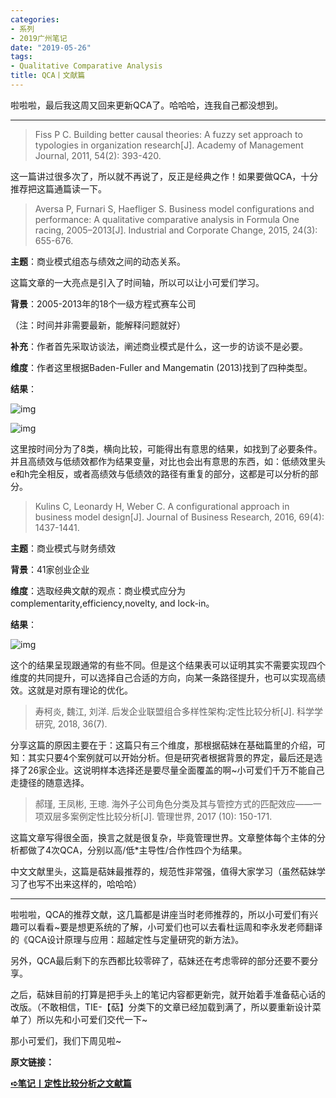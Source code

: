 ```yaml
---
categories:
- 系列
- 2019广州笔记
date: "2019-05-26"
tags:
- Qualitative Comparative Analysis
title: QCA丨文献篇
---
```


啦啦啦，最后我这周又回来更新QCA了。哈哈哈，连我自己都没想到。

<!--more-->

---

>Fiss P C. Building better causal theories: A fuzzy set approach to typologies in organization research[J]. Academy of Management Journal, 2011, 54(2): 393-420.

这一篇讲过很多次了，所以就不再说了，反正是经典之作！如果要做QCA，十分推荐把这篇通篇读一下。

> Aversa P, Furnari S, Haefliger S. Business model configurations and performance: A qualitative comparative analysis in Formula One racing, 2005–2013[J]. Industrial and Corporate Change, 2015, 24(3): 655-676.

**主题**：商业模式组态与绩效之间的动态关系。

这篇文章的一大亮点是引入了时间轴，所以可以让小可爱们学习。

**背景**：2005-2013年的18个一级方程式赛车公司

（注：时间并非需要最新，能解释问题就好）

**补充**：作者首先采取访谈法，阐述商业模式是什么，这一步的访谈不是必要。

**维度**：作者这里根据Baden-Fuller and Mangematin (2013)找到了四种类型。

**结果**：

![img](https://tie-1315290370.cos.ap-beijing.myqcloud.com/TIE/202309112353857.jpeg)

![img](https://tie-1315290370.cos.ap-beijing.myqcloud.com/TIE/202309112353032.jpeg)

这里按时间分为了8类，横向比较，可能得出有意思的结果，如找到了必要条件。并且高绩效与低绩效都作为结果变量，对比也会出有意思的东西，如：低绩效里头e和h完全相反，或者高绩效与低绩效的路径有重复的部分，这都是可以分析的部分。

> Kulins C, Leonardy H, Weber C. A configurational approach in business model design[J]. Journal of Business Research, 2016, 69(4): 1437-1441.

**主题**：商业模式与财务绩效

**背景**：41家创业企业

**维度**：选取经典文献的观点：商业模式应分为complementarity,efficiency,novelty, and lock-in。

**结果**：

![img](https://tie-1315290370.cos.ap-beijing.myqcloud.com/TIE/202309112353067.png)

这个的结果呈现跟通常的有些不同。但是这个结果表可以证明其实不需要实现四个维度的共同提升，可以选择自己合适的方向，向某一条路径提升，也可以实现高绩效。这就是对原有理论的优化。

> 寿柯炎, 魏江, 刘洋. 后发企业联盟组合多样性架构:定性比较分析[J]. 科学学研究, 2018, 36(7).

分享这篇的原因主要在于：这篇只有三个维度，那根据萜妹在基础篇里的介绍，可知：其实只要4个案例就可以开始分析。但是研究者根据背景的界定，最后还是选择了26家企业。这说明样本选择还是要尽量全面覆盖的啊~小可爱们千万不能自己走捷径的随意选择。

> 郝瑾, 王凤彬, 王璁. 海外子公司角色分类及其与管控方式的匹配效应——一项双层多案例定性比较分析[J]. 管理世界, 2017 (10): 150-171.

这篇文章写得很全面，换言之就是很复杂，毕竟管理世界。文章整体每个主体的分析都做了4次QCA，分别以高/低*主导性/合作性四个为结果。

中文文献里头，这篇是萜妹最推荐的，规范性非常强，值得大家学习（虽然萜妹学习了也写不出来这样的，哈哈哈）

------

啦啦啦，QCA的推荐文献，这几篇都是讲座当时老师推荐的，所以小可爱们有兴趣可以看看~要是想更系统的了解，小可爱们也可以去看杜运周和李永发老师翻译的《QCA设计原理与应用：超越定性与定量研究的新方法》。

另外，QCA最后剩下的东西都比较零碎了，萜妹还在考虑零碎的部分还要不要分享。

之后，萜妹目前的打算是把手头上的笔记内容都更新完，就开始着手准备萜心话的改版。（不敢相信，TIE-【萜】分类下的文章已经加载到满了，所以要重新设计菜单了）所以先和小可爱们交代一下~

那小可爱们，我们下周见啦~

**原文链接：**

**[➪笔记丨定性比较分析之文献篇](https://mp.weixin.qq.com/s?__biz=MzIwMDk1OTM2OQ==&mid=2247484707&idx=1&sn=e550330af1a4ef7fc1130f2b04c6c391&chksm=96f471c5a183f8d3874616bdff74d62c718eb169bdfba8d9779c63903823ed357812cb3feeef#rd)**
